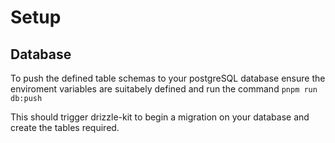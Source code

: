 # Setup

## Database

To push the defined table schemas to your postgreSQL database ensure the enviroment variables are suitabely defined and run the command `pnpm run db:push`

This should trigger drizzle-kit to begin a migration on your database and create the tables required.
